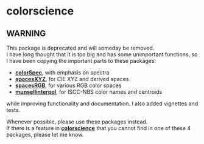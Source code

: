 # colorscience

## WARNING

This package is deprecated and will someday be removed.  
I have long thought that it is too big and has some unimportant functions,
so I have been copying the important parts to these packages:

- [**colorSpec**](https://cran.r-project.org/package=colorSpec), with emphasis on spectra
- [**spacesXYZ**](https://cran.r-project.org/package=spacesXYZ), for CIE XYZ and derived spaces
- [**spacesRGB**](https://cran.r-project.org/package=spacesRGB), for various RGB color spaces
- [**munsellinterpol**](https://cran.r-project.org/package=munsellinterpol), for ISCC-NBS color names and centroids

while improving functionality and documentation.
I also added vignettes and tests.

Whenever possible, please use these packages instead.  
If there is a feature in
[**colorscience**](https://cran.r-project.org/package=colorscience)
that you cannot find in one of these 4 packages,
please let me know.

